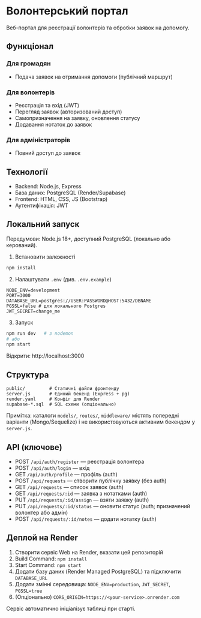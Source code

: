 # Волонтерський портал

Веб-портал для реєстрації волонтерів та обробки заявок на допомогу.

## Функціонал

### Для громадян
- Подача заявок на отримання допомоги (публічний маршрут)

### Для волонтерів
- Реєстрація та вхід (JWT)
- Перегляд заявок (авторизований доступ)
- Самопризначення на заявку, оновлення статусу
- Додавання нотаток до заявок

### Для адміністраторів
- Повний доступ до заявок

## Технології

- Backend: Node.js, Express
- База даних: PostgreSQL (Render/Supabase)
- Frontend: HTML, CSS, JS (Bootstrap)
- Аутентифікація: JWT

## Локальний запуск

Передумови: Node.js 18+, доступний PostgreSQL (локально або керований).

1) Встановити залежності
```bash
npm install
```

2) Налаштувати `.env` (див. `.env.example`)
```env
NODE_ENV=development
PORT=3000
DATABASE_URL=postgres://USER:PASSWORD@HOST:5432/DBNAME
PGSSL=false # для локального Postgres
JWT_SECRET=change_me
```

3) Запуск
```bash
npm run dev   # з nodemon
# або
npm start
```

Відкрити: http://localhost:3000

## Структура

```
public/         # Статичні файли фронтенду
server.js       # Єдиний бекенд (Express + pg)
render.yaml     # Конфіг для Render
supabase-*.sql  # SQL схеми (опціонально)
```

Примітка: каталоги `models/`, `routes/`, `middleware/` містять попередні варіанти (Mongo/Sequelize) і не використовуються активним бекендом у `server.js`.

## API (ключове)

- POST `/api/auth/register` — реєстрація волонтера
- POST `/api/auth/login` — вхід
- GET `/api/auth/profile` — профіль (auth)
- POST `/api/requests` — створити публічну заявку (без auth)
- GET `/api/requests` — список заявок (auth)
- GET `/api/requests/:id` — заявка з нотатками (auth)
- PUT `/api/requests/:id/assign` — взяти заявку (auth)
- PUT `/api/requests/:id/status` — оновити статус (auth; призначений волонтер або адмін)
- POST `/api/requests/:id/notes` — додати нотатку (auth)

## Деплой на Render

1) Створити сервіс Web на Render, вказати цей репозиторій
2) Build Command: `npm install`
3) Start Command: `npm start`
4) Додати базу даних (Render Managed PostgreSQL) та підключити `DATABASE_URL`
5) Додати змінні середовища: `NODE_ENV=production`, `JWT_SECRET`, `PGSSL=true`
6) (Опціонально) `CORS_ORIGIN=https://<your-service>.onrender.com`

Сервіс автоматично ініціалізує таблиці при старті.
